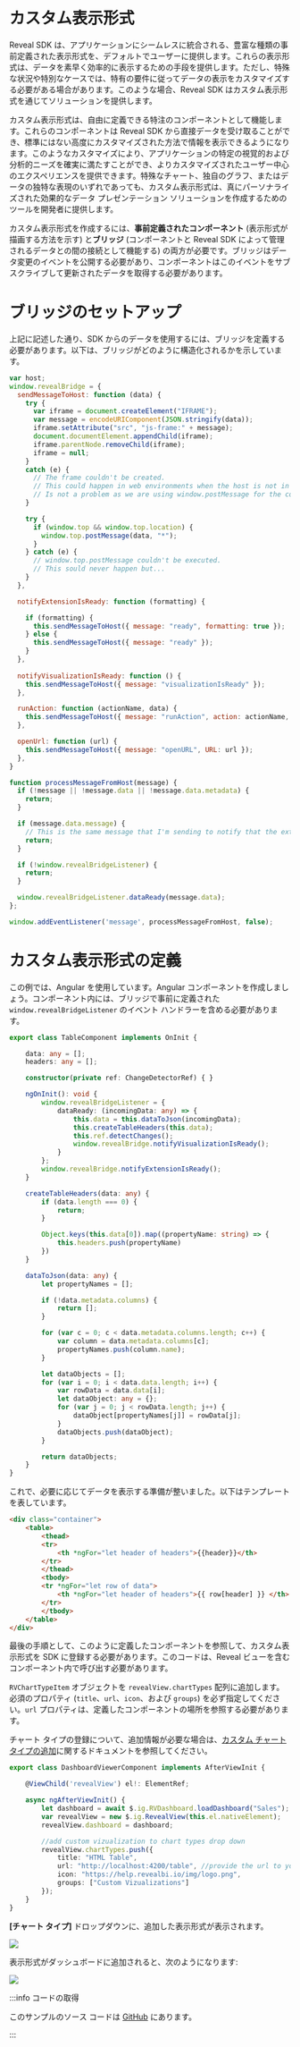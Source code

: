 # カスタム表示形式

Reveal SDK は、アプリケーションにシームレスに統合される、豊富な種類の事前定義された表示形式を、デフォルトでユーザーに提供します。これらの表示形式は、データを素早く効率的に表示するための手段を提供します。ただし、特殊な状況や特別なケースでは、特有の要件に従ってデータの表示をカスタマイズする必要がある場合があります。このような場合、Reveal SDK はカスタム表示形式を通じてソリューションを提供します。

カスタム表示形式は、自由に定義できる特注のコンポーネントとして機能します。これらのコンポーネントは Reveal SDK から直接データを受け取ることができ、標準にはない高度にカスタマイズされた方法で情報を表示できるようになります。このようなカスタマイズにより、アプリケーションの特定の視覚的および分析的ニーズを確実に満たすことができ、よりカスタマイズされたユーザー中心のエクスペリエンスを提供できます。特殊なチャート、独自のグラフ、またはデータの独特な表現のいずれであっても、カスタム表示形式は、真にパーソナライズされた効果的なデータ プレゼンテーション ソリューションを作成するためのツールを開発者に提供します。

カスタム表示形式を作成するには、**事前定義されたコンポーネント** (表示形式が描画する方法を示す) と**ブリッジ** (コンポーネントと Reveal SDK によって管理されるデータとの間の接続として機能する) の両方が必要です。ブリッジはデータ変更のイベントを公開する必要があり、コンポーネントはこのイベントをサブスクライブして更新されたデータを取得する必要があります。

# ブリッジのセットアップ

上記に記述した通り、SDK からのデータを使用するには、ブリッジを定義する必要があります。以下は、ブリッジがどのように構造化されるかを示しています。

```js
var host;
window.revealBridge = {
  sendMessageToHost: function (data) {
    try {
      var iframe = document.createElement("IFRAME");
      var message = encodeURIComponent(JSON.stringify(data));
      iframe.setAttribute("src", "js-frame:" + message);
      document.documentElement.appendChild(iframe);
      iframe.parentNode.removeChild(iframe);
      iframe = null;
    }
    catch (e) {
      // The frame couldn't be created. 
      // This could happen in web environments when the host is not in the same domain than the custom view webpage.
      // Is not a problem as we are using window.postMessage for the communication in this case.
    }

    try {
      if (window.top && window.top.location) {
        window.top.postMessage(data, "*");
      }
    } catch (e) {
      // window.top.postMessage couldn't be executed.
      // This sould never happen but...
    }
  },

  notifyExtensionIsReady: function (formatting) {

    if (formatting) {
      this.sendMessageToHost({ message: "ready", formatting: true });
    } else {
      this.sendMessageToHost({ message: "ready" });
    }
  },
  
  notifyVisualizationIsReady: function () {
    this.sendMessageToHost({ message: "visualizationIsReady" });
  },

  runAction: function (actionName, data) {
    this.sendMessageToHost({ message: "runAction", action: actionName, rowData: data });
  },

  openUrl: function (url) {
    this.sendMessageToHost({ message: "openURL", URL: url });
  },
}

function processMessageFromHost(message) {
  if (!message || !message.data || !message.data.metadata) {
    return;
  }

  if (message.data.message) {
    // This is the same message that I'm sending to notify that the extension is ready and the iPad is sending it back here.
    return;
  }

  if (!window.revealBridgeListener) {
    return;
  }

  window.revealBridgeListener.dataReady(message.data);
};

window.addEventListener('message', processMessageFromHost, false);
```

# カスタム表示形式の定義

この例では、Angular を使用しています。Angular コンポーネントを作成しましょう。コンポーネント内には、ブリッジで事前に定義された `window.revealBridgeListener` のイベント ハンドラーを含める必要があります。

```ts
export class TableComponent implements OnInit {

    data: any = [];
    headers: any = [];

    constructor(private ref: ChangeDetectorRef) { }

    ngOnInit(): void {
        window.revealBridgeListener = {
            dataReady: (incomingData: any) => {
                this.data = this.dataToJson(incomingData);
                this.createTableHeaders(this.data);
                this.ref.detectChanges();
                window.revealBridge.notifyVisualizationIsReady();
            }
        };
        window.revealBridge.notifyExtensionIsReady();
    }

    createTableHeaders(data: any) {
        if (data.length === 0) {
            return;
        }

        Object.keys(this.data[0]).map((propertyName: string) => {
            this.headers.push(propertyName)
        })
    }

    dataToJson(data: any) {
        let propertyNames = [];

        if (!data.metadata.columns) {
            return [];
        }

        for (var c = 0; c < data.metadata.columns.length; c++) {
            var column = data.metadata.columns[c];
            propertyNames.push(column.name);
        }

        let dataObjects = [];
        for (var i = 0; i < data.data.length; i++) {
            var rowData = data.data[i];
            let dataObject: any = {};
            for (var j = 0; j < rowData.length; j++) {
                dataObject[propertyNames[j]] = rowData[j];
            }
            dataObjects.push(dataObject);
        }

        return dataObjects;
    }
}
```

これで、必要に応じてデータを表示する準備が整いました。以下はテンプレートを表しています。

```html
<div class="container">
    <table>
        <thead>
        <tr>
            <th *ngFor="let header of headers">{{header}}</th>
        </tr>
        </thead>
        <tbody>
        <tr *ngFor="let row of data">
            <th *ngFor="let header of headers">{{ row[header] }} </th>
        </tr>
        </tbody>
    </table>
</div>
```

最後の手順として、このように定義したコンポーネントを参照して、カスタム表示形式を SDK に登録する必要があります。このコードは、Reveal ビューを含むコンポーネント内で呼び出す必要があります。

`RVChartTypeItem` オブジェクトを `revealView.chartTypes` 配列に追加します。必須のプロパティ (`title`、`url`、`icon`、および `groups`) を必ず指定してください。`url` プロパティは、定義したコンポーネントの場所を参照する必要があります。

チャート タイプの登録について、追加情報が必要な場合は、[カスタム チャート タイプの追加](chart-types.md#カスタム-チャート-タイプの追加)に関するドキュメントを参照してください。

```ts
export class DashboardViewerComponent implements AfterViewInit {

    @ViewChild('revealView') el!: ElementRef;

    async ngAfterViewInit() {
        let dashboard = await $.ig.RVDashboard.loadDashboard("Sales");
        var revealView = new $.ig.RevealView(this.el.nativeElement);
        revealView.dashboard = dashboard;

        //add custom vizualization to chart types drop down
        revealView.chartTypes.push({
            title: "HTML Table",
            url: "http://localhost:4200/table", //provide the url to your custom vizualization
            icon: "https://help.revealbi.io/img/logo.png",
            groups: ["Custom Vizualizations"]
        });
    }
}
```

**[チャート タイプ]** ドロップダウンに、追加した表示形式が表示されます。

![](images/custom-visualizations-dialog.jpg)

表示形式がダッシュボードに追加されると、次のようになります:

![](images/custom-visualizations-data.jpg)

:::info コードの取得

このサンプルのソース コードは [GitHub](https://github.com/RevealBi/sdk-samples-javascript/tree/main/CustomVisualization) にあります。

:::